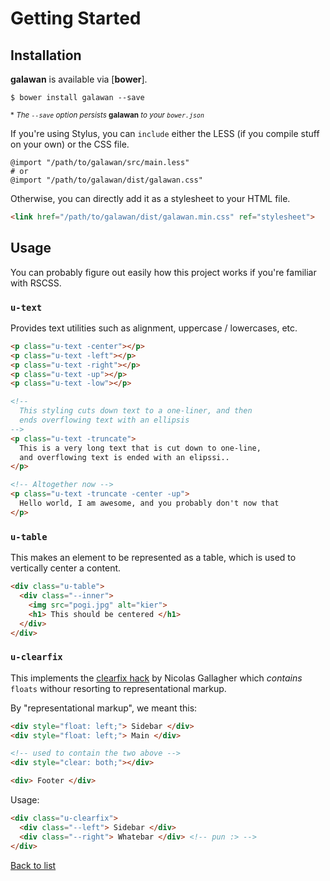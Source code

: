 # Getting Started

## Installation

**galawan** is available via [**bower**].

```
$ bower install galawan --save
```

<small>\* *The `--save` option persists* **galawan** *to your `bower.json`*</small>

If you're using Stylus, you can `include` either the LESS (if you compile stuff on your own) or the CSS file.

```stylus
@import "/path/to/galawan/src/main.less"
# or
@import "/path/to/galawan/dist/galawan.css"
```

Otherwise, you can directly add it as a stylesheet to your HTML file.

```html
<link href="/path/to/galawan/dist/galawan.min.css" ref="stylesheet">
```

## Usage

You can probably figure out easily how this project works if you're familiar with RSCSS.

### `u-text`

Provides text utilities such as alignment, uppercase / lowercases, etc.

```html
<p class="u-text -center"></p>
<p class="u-text -left"></p>
<p class="u-text -right"></p>
<p class="u-text -up"></p>
<p class="u-text -low"></p>

<!--
  This styling cuts down text to a one-liner, and then
  ends overflowing text with an ellipsis
-->
<p class="u-text -truncate">
  This is a very long text that is cut down to one-line,
  and overflowing text is ended with an elipssi..
</p>

<!-- Altogether now -->
<p class="u-text -truncate -center -up">
  Hello world, I am awesome, and you probably don't now that
</p>
```

### `u-table`

This makes an element to be represented as a table, which is used to vertically center a content.

```html
<div class="u-table">
  <div class="--inner">
    <img src="pogi.jpg" alt="kier">
    <h1> This should be centered </h1>
  </div>
</div>
```

### `u-clearfix`

This implements the [clearfix hack](http://nicolasgallagher.com/micro-clearfix-hack/) by Nicolas Gallagher which *contains* `floats` withour resorting to representational markup.

By "representational markup", we meant this:

```html
<div style="float: left;"> Sidebar </div>
<div style="float: left;"> Main </div>

<!-- used to contain the two above -->
<div style="clear: both;"></div>

<div> Footer </div>
```

Usage:

```html
<div class="u-clearfix">
  <div class="--left"> Sidebar </div>
  <div class="--right"> Whatebar </div> <!-- pun :> -->
</div>
```

[Back to list](../readme.md#contents)
